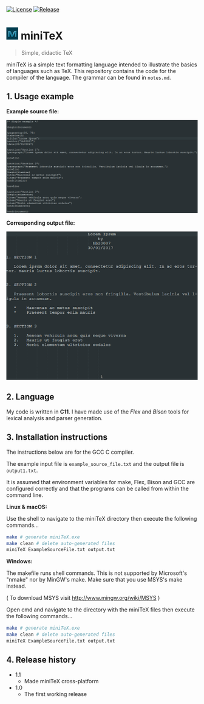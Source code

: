 [![License](https://img.shields.io/badge/license-MIT-blue.svg)](https://github.com/hb20007/cpp-programs/blob/master/LICENSE.md)
[![Release](https://img.shields.io/github/release/hb20007/miniTeX.svg)](https://github.com/hb20007/miniTeX/releases/latest)

# ![](resources/miniTeXicon.png) miniTeX

> Simple, didactic TeX

miniTeX is a simple text formatting language intended to illustrate the basics of languages such as TeX. This repository contains the code for the compiler of the language. The grammar can be found in `notes.md`.


## 1. Usage example

**Example source file:**

![](examples/example_source_screenshot.png)

**Corresponding output file:**

![](examples/example_output_screenshot.png)

## 2. Language

My code is written in **C11**. I have made use of the _Flex_ and _Bison_ tools for lexical analysis and parser generation.

## 3. Installation instructions

The instructions below are for the GCC C compiler.

The example input file is `example_source_file.txt` and the output file is `output1.txt`.

It is assumed that environment variables for make, Flex, Bison and GCC are configured correctly and that the programs can be called from within the command line.

**Linux & macOS:**

Use the shell to navigate to the miniTeX directory then execute the following commands...

```sh
make # generate miniTeX.exe
make clean # delete auto-generated files
miniTeX ExampleSourceFile.txt output.txt
```

**Windows:**

The makefile runs shell commands. This is not supported by Microsoft's "nmake" nor by MinGW's make. Make sure that you use MSYS's make instead.

( To download MSYS visit http://www.mingw.org/wiki/MSYS )

Open cmd and navigate to the directory with the miniTeX files then execute the following commands...

```sh
make # generate miniTeX.exe
make clean # delete auto-generated files
miniTeX ExampleSourceFile.txt output.txt
```

## 4. Release history

* 1.1
    * Made miniTeX cross-platform
* 1.0
    * The first working release
